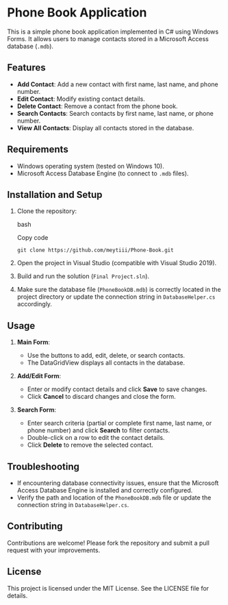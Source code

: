 ﻿
# Phone Book Application

This is a simple phone book application implemented in C# using Windows Forms. It allows users to manage contacts stored in a Microsoft Access database (`.mdb`).

## Features

-   **Add Contact**: Add a new contact with first name, last name, and phone number.
-   **Edit Contact**: Modify existing contact details.
-   **Delete Contact**: Remove a contact from the phone book.
-   **Search Contacts**: Search contacts by first name, last name, or phone number.
-   **View All Contacts**: Display all contacts stored in the database.

## Requirements

-   Windows operating system (tested on Windows 10).
-   Microsoft Access Database Engine (to connect to `.mdb` files).

## Installation and Setup

1.  Clone the repository:
    
    bash
    
    Copy code
    
    `git clone https://github.com/meytiii/Phone-Book.git` 
    
2.  Open the project in Visual Studio (compatible with Visual Studio 2019).
    
3.  Build and run the solution (`Final Project.sln`).
    
4.  Make sure the database file (`PhoneBookDB.mdb`) is correctly located in the project directory or update the connection string in `DatabaseHelper.cs` accordingly.
    

## Usage

1.  **Main Form**:
    
    -   Use the buttons to add, edit, delete, or search contacts.
    -   The DataGridView displays all contacts in the database.
2.  **Add/Edit Form**:
    
    -   Enter or modify contact details and click **Save** to save changes.
    -   Click **Cancel** to discard changes and close the form.
3.  **Search Form**:
    
    -   Enter search criteria (partial or complete first name, last name, or phone number) and click **Search** to filter contacts.
    -   Double-click on a row to edit the contact details.
    -   Click **Delete** to remove the selected contact.

## Troubleshooting

-   If encountering database connectivity issues, ensure that the Microsoft Access Database Engine is installed and correctly configured.
-   Verify the path and location of the `PhoneBookDB.mdb` file or update the connection string in `DatabaseHelper.cs`.

## Contributing

Contributions are welcome! Please fork the repository and submit a pull request with your improvements.

## License

This project is licensed under the MIT License. See the LICENSE file for details.
